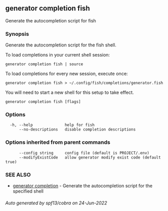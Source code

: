 ## generator completion fish

Generate the autocompletion script for fish

### Synopsis

Generate the autocompletion script for the fish shell.

To load completions in your current shell session:

	generator completion fish | source

To load completions for every new session, execute once:

	generator completion fish > ~/.config/fish/completions/generator.fish

You will need to start a new shell for this setup to take effect.


```
generator completion fish [flags]
```

### Options

```
  -h, --help              help for fish
      --no-descriptions   disable completion descriptions
```

### Options inherited from parent commands

```
      --config string     config file (default is PROJECT/.env)
      --modifyExistCode   allow generator modify exist code (default true)
```

### SEE ALSO

* [generator completion](generator_completion.md)	 - Generate the autocompletion script for the specified shell

###### Auto generated by spf13/cobra on 24-Jun-2022

